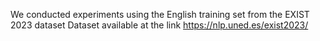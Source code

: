 We conducted experiments using the English training set from the EXIST 2023 dataset 
Dataset available at the link https://nlp.uned.es/exist2023/
